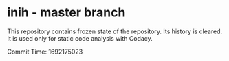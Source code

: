 # inih - master branch

This repository contains frozen state of the repository.
Its history is cleared. It is used only for static code
analysis with Codacy.

Commit Time: 1692175023